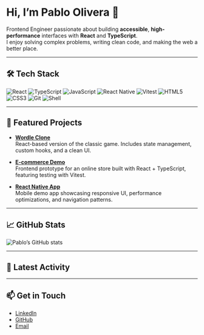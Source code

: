# Hi, I’m Pablo Olivera 👋

Frontend Engineer passionate about building **accessible**, **high-performance** interfaces with **React** and **TypeScript**.  
I enjoy solving complex problems, writing clean code, and making the web a better place.

---

## 🛠️ Tech Stack
![React](https://img.shields.io/badge/-React-61DAFB?logo=react&logoColor=000&style=flat)
![TypeScript](https://img.shields.io/badge/-TypeScript-3178C6?logo=typescript&logoColor=fff&style=flat)
![JavaScript](https://img.shields.io/badge/-JavaScript-F7DF1E?logo=javascript&logoColor=000&style=flat)
![React Native](https://img.shields.io/badge/-React%20Native-61DAFB?logo=react&logoColor=000&style=flat)
![Vitest](https://img.shields.io/badge/-Vitest-729B1B?logo=vitest&logoColor=fff&style=flat)
![HTML5](https://img.shields.io/badge/-HTML5-E34F26?logo=html5&logoColor=fff&style=flat)
![CSS3](https://img.shields.io/badge/-CSS3-1572B6?logo=css3&logoColor=fff&style=flat)
![Git](https://img.shields.io/badge/-Git-F05032?logo=git&logoColor=fff&style=flat)
![Shell](https://img.shields.io/badge/-Shell-4EAA25?logo=gnu-bash&logoColor=fff&style=flat)

---

## 🌟 Featured Projects

- [**Wordle Clone**](https://github.com/pgolivera/wordle-clone)  
  React-based version of the classic game. Includes state management, custom hooks, and a clean UI.  

- [**E-commerce Demo**](https://github.com/pgolivera/ecommerce-demo)  
  Frontend prototype for an online store built with React + TypeScript, featuring testing with Vitest.  

- [**React Native App**](https://github.com/pgolivera/react-native-demo)  
  Mobile demo app showcasing responsive UI, performance optimizations, and navigation patterns.  

---

## 📈 GitHub Stats
![Pablo’s GitHub stats](https://github-readme-stats.vercel.app/api?username=pgolivera&show_icons=true&theme=default)

---

## 🔄 Latest Activity
<!--START_SECTION:activity-->
<!-- This section updates automatically with your recent GitHub activity -->
<!--END_SECTION:activity-->

---

## 📫 Get in Touch
- [LinkedIn](https://linkedin.com/in/pablo-olivera)  
- [GitHub](https://github.com/pgolivera)  
- [Email](mailto:oliverapablo1989@gmail.com)  


<!--
**pgolivera/pgolivera** is a ✨ _special_ ✨ repository because its `README.md` (this file) appears on your GitHub profile.

Here are some ideas to get you started:

- 🔭 I’m currently working on ...
- 🌱 I’m currently learning ...
- 👯 I’m looking to collaborate on ...
- 🤔 I’m looking for help with ...
- 💬 Ask me about ...
- 📫 How to reach me: ...
- 😄 Pronouns: ...
- ⚡ Fun fact: ...
-->
